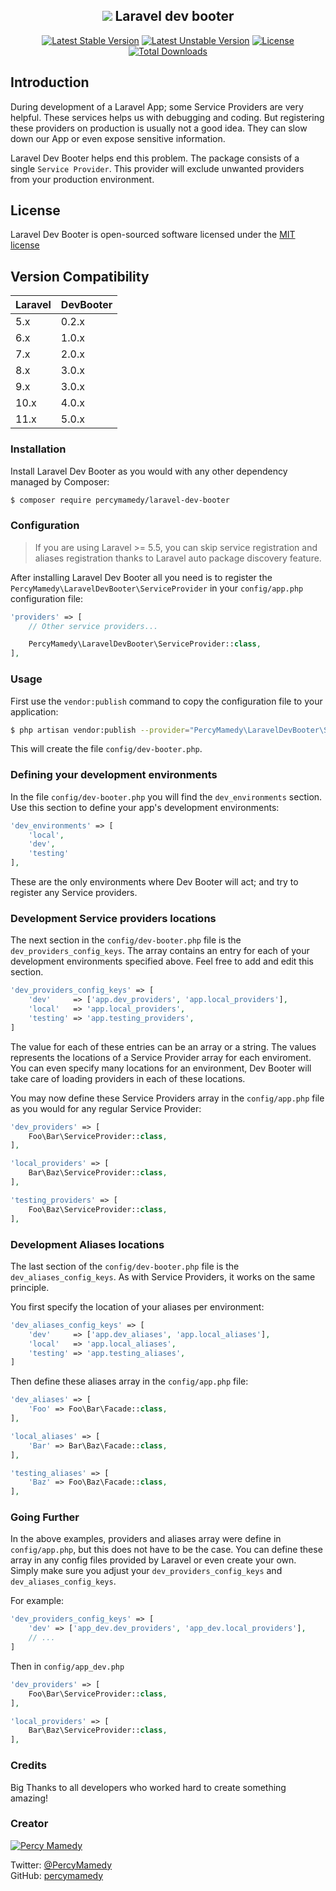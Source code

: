 <h2 align="center">
   <img src="https://raw.githubusercontent.com/LaraChimp/art-work/master/packages/dev-booter/dev-booter-art.png"> Laravel dev booter
</h2>

<p align="center">
    <a href="https://packagist.org/packages/percymamedy/laravel-dev-booter"><img src="https://poser.pugx.org/percymamedy/laravel-dev-booter/v/stable" alt="Latest Stable Version"></a>
    <a href="https://packagist.org/packages/percymamedy/laravel-dev-booter"><img src="https://poser.pugx.org/percymamedy/laravel-dev-booter/v/unstable" alt="Latest Unstable Version"></a>
    <a href="https://packagist.org/packages/percymamedy/laravel-dev-booter"><img src="https://poser.pugx.org/percymamedy/laravel-dev-booter/license" alt="License"></a>
    <a href="https://packagist.org/packages/percymamedy/laravel-dev-booter"><img src="https://poser.pugx.org/percymamedy/laravel-dev-booter/downloads" alt="Total Downloads"></a>
</p>

## Introduction
During development of a Laravel App; some Service Providers are very helpful. These services helps us with debugging and coding.
But registering these providers on production is usually not a good idea. They can slow down our App or even expose sensitive information.

Laravel Dev Booter helps  end this problem. The package consists of a single ```Service Provider```. 
This provider will exclude unwanted providers from your production environment.

## License
Laravel Dev Booter is open-sourced software licensed under the [MIT license](http://opensource.org/licenses/MIT)

## Version Compatibility

 Laravel  | DevBooter
:---------|:----------
 5.x      | 0.2.x
 6.x      | 1.0.x
 7.x      | 2.0.x
 8.x      | 3.0.x
 9.x      | 3.0.x
 10.x     | 4.0.x
 11.x     | 5.0.x
 
### Installation
Install Laravel Dev Booter as you would with any other dependency managed by Composer:

 ```bash
 $ composer require percymamedy/laravel-dev-booter
 ```

### Configuration
> If you are using Laravel >= 5.5, you can skip service registration 
> and aliases registration thanks to Laravel auto package discovery 
> feature.

After installing Laravel Dev Booter all you need is to register the ```PercyMamedy\LaravelDevBooter\ServiceProvider``` 
in your `config/app.php` configuration file:

```php
'providers' => [
    // Other service providers...

    PercyMamedy\LaravelDevBooter\ServiceProvider::class,
],
```

### Usage
First use the ```vendor:publish``` command to copy the configuration file to your application:

 ```bash
$ php artisan vendor:publish --provider="PercyMamedy\LaravelDevBooter\ServiceProvider" --tag="config"
```

This will create the file ```config/dev-booter.php```.

### Defining your development environments
In the file ```config/dev-booter.php``` you will find the ```dev_environments``` section. Use this section
to define your app's development environments:
 
```php
'dev_environments' => [
    'local',
    'dev',
    'testing'
],
```

These are the only environments where Dev Booter will act; and try to register any Service providers.

### Development Service providers locations
The next section in the ```config/dev-booter.php``` file is the ```dev_providers_config_keys```. The array contains an entry
for each of your development environments specified above. Feel free to add and edit this section.

```php
'dev_providers_config_keys' => [
    'dev'     => ['app.dev_providers', 'app.local_providers'],
    'local'   => 'app.local_providers',
    'testing' => 'app.testing_providers',
]
```

The value for each of these entries can be an array or a string. The values represents the locations of a Service Provider array
for each enviroment. You can even specify many locations for an environment, Dev Booter will take care of loading providers in 
each of these locations. 

You may now define these Service Providers array in the ```config/app.php``` file as you would for any regular Service Provider:

```php
'dev_providers' => [
    Foo\Bar\ServiceProvider::class,
],

'local_providers' => [
    Bar\Baz\ServiceProvider::class,
],

'testing_providers' => [
    Foo\Baz\ServiceProvider::class,
],
```

### Development Aliases locations
The last section of the ```config/dev-booter.php``` file is the ```dev_aliases_config_keys```. As with Service Providers, it works
on the same principle.

You first specify the location of your aliases per environment:

```php
'dev_aliases_config_keys' => [
    'dev'     => ['app.dev_aliases', 'app.local_aliases'],
    'local'   => 'app.local_aliases',
    'testing' => 'app.testing_aliases',
]
```

Then define these aliases array in the ```config/app.php``` file:

```php
'dev_aliases' => [
    'Foo' => Foo\Bar\Facade::class,
],

'local_aliases' => [
    'Bar' => Bar\Baz\Facade::class,
],

'testing_aliases' => [
    'Baz' => Foo\Baz\Facade::class,
],
```

### Going Further
In the above examples, providers and aliases array were define in ```config/app.php```, but this does not have to be the case. You
can define these array in any config files provided by Laravel or even create your own. Simply make sure you adjust your 
```dev_providers_config_keys``` and ```dev_aliases_config_keys```.

For example:

```php
'dev_providers_config_keys' => [
    'dev' => ['app_dev.dev_providers', 'app_dev.local_providers'],
    // ...
]
```

Then in ```config/app_dev.php```

```php
'dev_providers' => [
    Foo\Bar\ServiceProvider::class,
],

'local_providers' => [
    Bar\Baz\ServiceProvider::class,
],
```

### Credits
Big Thanks to all developers who worked hard to create something amazing!

### Creator
[![Percy Mamedy](https://img.shields.io/badge/Author-Percy%20Mamedy-orange.svg)](https://twitter.com/PercyMamedy)

Twitter: [@PercyMamedy](https://twitter.com/PercyMamedy)
<br/>
GitHub: [percymamedy](https://github.com/percymamedy)
 
 
 
 
 
